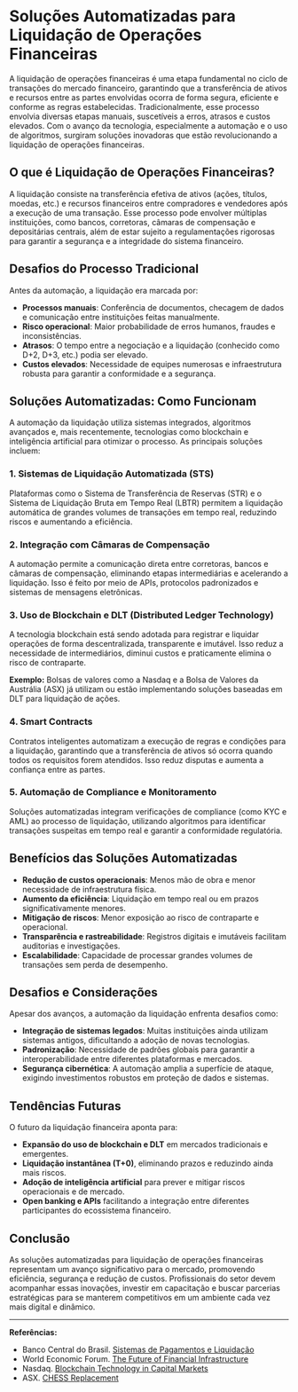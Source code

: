 # Soluções Automatizadas para Liquidação de Operações Financeiras

A liquidação de operações financeiras é uma etapa fundamental no ciclo de transações do mercado financeiro, garantindo que a transferência de ativos e recursos entre as partes envolvidas ocorra de forma segura, eficiente e conforme as regras estabelecidas. Tradicionalmente, esse processo envolvia diversas etapas manuais, suscetíveis a erros, atrasos e custos elevados. Com o avanço da tecnologia, especialmente a automação e o uso de algoritmos, surgiram soluções inovadoras que estão revolucionando a liquidação de operações financeiras.

## O que é Liquidação de Operações Financeiras?

A liquidação consiste na transferência efetiva de ativos (ações, títulos, moedas, etc.) e recursos financeiros entre compradores e vendedores após a execução de uma transação. Esse processo pode envolver múltiplas instituições, como bancos, corretoras, câmaras de compensação e depositárias centrais, além de estar sujeito a regulamentações rigorosas para garantir a segurança e a integridade do sistema financeiro.

## Desafios do Processo Tradicional

Antes da automação, a liquidação era marcada por:

- **Processos manuais**: Conferência de documentos, checagem de dados e comunicação entre instituições feitas manualmente.
- **Risco operacional**: Maior probabilidade de erros humanos, fraudes e inconsistências.
- **Atrasos**: O tempo entre a negociação e a liquidação (conhecido como D+2, D+3, etc.) podia ser elevado.
- **Custos elevados**: Necessidade de equipes numerosas e infraestrutura robusta para garantir a conformidade e a segurança.

## Soluções Automatizadas: Como Funcionam

A automação da liquidação utiliza sistemas integrados, algoritmos avançados e, mais recentemente, tecnologias como blockchain e inteligência artificial para otimizar o processo. As principais soluções incluem:

### 1. **Sistemas de Liquidação Automatizada (STS)**

Plataformas como o Sistema de Transferência de Reservas (STR) e o Sistema de Liquidação Bruta em Tempo Real (LBTR) permitem a liquidação automática de grandes volumes de transações em tempo real, reduzindo riscos e aumentando a eficiência.

### 2. **Integração com Câmaras de Compensação**

A automação permite a comunicação direta entre corretoras, bancos e câmaras de compensação, eliminando etapas intermediárias e acelerando a liquidação. Isso é feito por meio de APIs, protocolos padronizados e sistemas de mensagens eletrônicas.

### 3. **Uso de Blockchain e DLT (Distributed Ledger Technology)**

A tecnologia blockchain está sendo adotada para registrar e liquidar operações de forma descentralizada, transparente e imutável. Isso reduz a necessidade de intermediários, diminui custos e praticamente elimina o risco de contraparte.

**Exemplo:** Bolsas de valores como a Nasdaq e a Bolsa de Valores da Austrália (ASX) já utilizam ou estão implementando soluções baseadas em DLT para liquidação de ações.

### 4. **Smart Contracts**

Contratos inteligentes automatizam a execução de regras e condições para a liquidação, garantindo que a transferência de ativos só ocorra quando todos os requisitos forem atendidos. Isso reduz disputas e aumenta a confiança entre as partes.

### 5. **Automação de Compliance e Monitoramento**

Soluções automatizadas integram verificações de compliance (como KYC e AML) ao processo de liquidação, utilizando algoritmos para identificar transações suspeitas em tempo real e garantir a conformidade regulatória.

## Benefícios das Soluções Automatizadas

- **Redução de custos operacionais**: Menos mão de obra e menor necessidade de infraestrutura física.
- **Aumento da eficiência**: Liquidação em tempo real ou em prazos significativamente menores.
- **Mitigação de riscos**: Menor exposição ao risco de contraparte e operacional.
- **Transparência e rastreabilidade**: Registros digitais e imutáveis facilitam auditorias e investigações.
- **Escalabilidade**: Capacidade de processar grandes volumes de transações sem perda de desempenho.

## Desafios e Considerações

Apesar dos avanços, a automação da liquidação enfrenta desafios como:

- **Integração de sistemas legados**: Muitas instituições ainda utilizam sistemas antigos, dificultando a adoção de novas tecnologias.
- **Padronização**: Necessidade de padrões globais para garantir a interoperabilidade entre diferentes plataformas e mercados.
- **Segurança cibernética**: A automação amplia a superfície de ataque, exigindo investimentos robustos em proteção de dados e sistemas.

## Tendências Futuras

O futuro da liquidação financeira aponta para:

- **Expansão do uso de blockchain e DLT** em mercados tradicionais e emergentes.
- **Liquidação instantânea (T+0)**, eliminando prazos e reduzindo ainda mais riscos.
- **Adoção de inteligência artificial** para prever e mitigar riscos operacionais e de mercado.
- **Open banking e APIs** facilitando a integração entre diferentes participantes do ecossistema financeiro.

## Conclusão

As soluções automatizadas para liquidação de operações financeiras representam um avanço significativo para o mercado, promovendo eficiência, segurança e redução de custos. Profissionais do setor devem acompanhar essas inovações, investir em capacitação e buscar parcerias estratégicas para se manterem competitivos em um ambiente cada vez mais digital e dinâmico.

---

**Referências:**

- Banco Central do Brasil. [Sistemas de Pagamentos e Liquidação](https://www.bcb.gov.br/estabilidadefinanceira/spb)
- World Economic Forum. [The Future of Financial Infrastructure](https://www.weforum.org/reports/the-future-of-financial-infrastructure)
- Nasdaq. [Blockchain Technology in Capital Markets](https://www.nasdaq.com/solutions/blockchain-technology)
- ASX. [CHESS Replacement](https://www2.asx.com.au/about/our-business/chess-replacement)